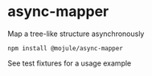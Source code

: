 # async-mapper

Map a tree-like structure asynchronously

`npm install @mojule/async-mapper`

See test fixtures for a usage example

